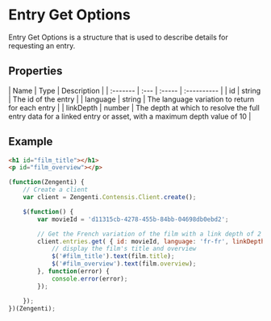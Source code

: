 # Entry Get Options

Entry Get Options is a structure that is used to describe details for requesting an entry.

## Properties
| Name | Type | Description |
| :------- | :--- | :----- | :---------- |
| id | string | The id of the entry | 
| language | string | The language variation to return for each entry |
| linkDepth | number | The depth at which to resolve the full entry data for a linked entry or asset, with a maximum depth value of 10 |

## Example
```html
<h1 id="film_title"></h1>
<p id="film_overview"></p>
```

```js
(function(Zengenti) {
    // Create a client
    var client = Zengenti.Contensis.Client.create();

    $(function() {
        var movieId = 'd11315cb-4278-455b-84bb-04698db0ebd2';   

        // Get the French variation of the film with a link depth of 2
        client.entries.get( { id: movieId, language: 'fr-fr', linkDepth: 2 }).then(function(film) {
            // display the film's title and overview
            $('#film_title').text(film.title);
            $('#film_overview').text(film.overview);
        }, function(error) {
            console.error(error);
        });

    });
})(Zengenti);
```